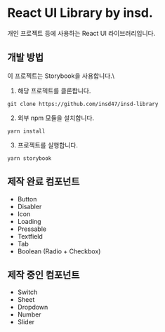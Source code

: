 # React UI Library by insd.

개인 프로젝트 등에 사용하는 React UI 라이브러리입니다.

## 개발 방법

이 프로젝트는 Storybook을 사용합니다.\

1. 해당 프로젝트를 클론합니다.

```
git clone https://github.com/insd47/insd-library
```

2. 외부 npm 모듈을 설치합니다.

```
yarn install
```

3. 프로젝트를 실행합니다.

```
yarn storybook
```

## 제작 완료 컴포넌트

- Button
- Disabler
- Icon
- Loading
- Pressable
- Textfield
- Tab
- Boolean (Radio + Checkbox)

## 제작 중인 컴포넌트

- Switch
- Sheet
- Dropdown
- Number
- Slider
